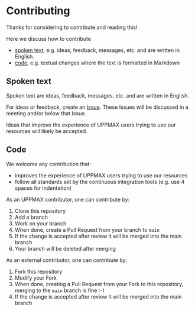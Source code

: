 # Contributing

Thanks for considering to contribute and reading this!

Here we discuss how to contribute

- [spoken text](#spoken-text), e.g. ideas, feedback, messages, etc. and are written in English.
- [code](#code), e.g. textual changes where the text is formatted in Markdown

## Spoken text

Spoken text are ideas, feedback, messages, etc. and are written in English.

For ideas or feedback, create an [Issue](https://github.com/UPPMAX/UPPMAX-documentation/issues).
These Issues will be discussed in a meeting and/or below that Issue.

Ideas that improve the experience of UPPMAX users trying to use our resources will likely be accepted.

## Code

We welcome any contribution that:

- improves the experience of UPPMAX users trying to use our resources
- follow all standards set by the continuous integration tools (e.g. use 4 spaces for indentation)

As an UPPMAX contributor, one can contribute by:

1. Clone this repository
1. Add a branch
1. Work on your branch
1. When done, create a Pull Request from your branch to `main`
1. If the change is accepted after review it will be merged into the main branch
1. Your branch will be deleted after merging

As an external contributor, one can contribute by:

1. Fork this repository
1. Modify your Fork
1. When done, creating a Pull Request from your Fork to this repository,
   merging to the `main` branch is fine :-)
1. If the change is accepted after review it will be merged into the main branch
